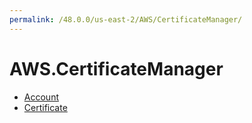 ```yaml
---
permalink: /48.0.0/us-east-2/AWS/CertificateManager/
---
```


# AWS.CertificateManager



* [Account](Account.md)
* [Certificate](Certificate.md)
